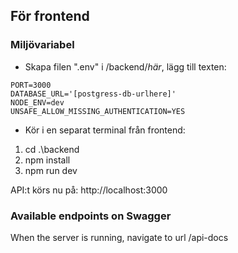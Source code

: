## För frontend

### Miljövariabel

- Skapa filen ".env" i /backend/_här_, lägg till texten:

```
PORT=3000
DATABASE_URL='[postgress-db-urlhere]'
NODE_ENV=dev
UNSAFE_ALLOW_MISSING_AUTHENTICATION=YES
```

- Kör i en separat terminal från frontend:

1. cd .\backend
2. npm install
3. npm run dev

API:t körs nu på: http://localhost:3000

### Available endpoints on Swagger

When the server is running, navigate to url /api-docs
